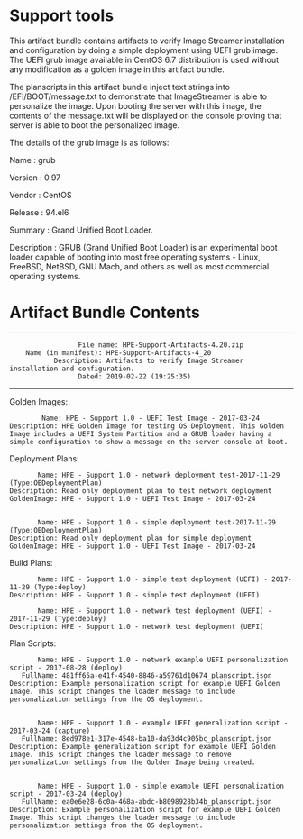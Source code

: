 # Support tools



This artifact bundle contains artifacts to verify Image Streamer installation and configuration by doing a simple deployment using UEFI grub image.
The UEFI grub image available in CentOS 6.7 distribution is used without any modification as a golden image in this artifact bundle. 



The planscripts in this artifact bundle inject text strings into /EFI/BOOT/message.txt to demonstrate that ImageStreamer is able to personalize the image. Upon booting the server with this image, the contents of the message.txt will be displayed on the console proving that server is able to boot the personalized image.

The details of the grub image is as follows:

Name : grub

Version : 0.97

Vendor : CentOS

Release : 94.el6

Summary : Grand Unified Boot Loader.

Description : GRUB (Grand Unified Boot Loader) is an experimental boot loader capable of booting into most free operating systems - Linux, FreeBSD, NetBSD, GNU Mach, and others as well as most commercial operating systems.

# Artifact Bundle Contents

--------------------------------------------------------------------------------

	                 File name: HPE-Support-Artifacts-4.20.zip
		Name (in manifest): HPE-Support-Artifacts-4_20
		       Description: Artifacts to verify Image Streamer installation and configuration. 
		             Dated: 2019-02-22 (19:25:35)

--------------------------------------------------------------------------------

Golden Images:

	        Name: HPE - Support 1.0 - UEFI Test Image - 2017-03-24
	Description: HPE Golden Image for testing OS Deployment. This Golden Image includes a UEFI System Partition and a GRUB loader having a simple configuration to show a message on the server console at boot. 



Deployment Plans:

	       Name: HPE - Support 1.0 - network deployment test-2017-11-29 (Type:OEDeploymentPlan)
	Description: Read only deployment plan to test network deployment
	GoldenImage: HPE - Support 1.0 - UEFI Test Image - 2017-03-24


	       Name: HPE - Support 1.0 - simple deployment test-2017-11-29 (Type:OEDeploymentPlan)
	Description: Read only deployment plan for simple deployment
	GoldenImage: HPE - Support 1.0 - UEFI Test Image - 2017-03-24



Build Plans:

	       Name: HPE - Support 1.0 - simple test deployment (UEFI) - 2017-11-29 (Type:deploy)
	Description: HPE - Support 1.0 - simple test deployment (UEFI)

	       Name: HPE - Support 1.0 - network test deployment (UEFI) - 2017-11-29 (Type:deploy)
	Description: HPE - Support 1.0 - network test deployment (UEFI) 

Plan Scripts:

	       Name: HPE - Support 1.0 - network example UEFI personalization script - 2017-08-28 (deploy)
	   FullName: 481ff65a-e41f-4540-8846-a59761d10674_planscript.json
	Description: Example personalization script for example UEFI Golden Image. This script changes the loader message to include personalization settings from the OS deployment.


	       Name: HPE - Support 1.0 - example UEFI generalization script - 2017-03-24 (capture)
	   FullName: 8ed978e1-317e-4548-ba10-da93d4c905bc_planscript.json
	Description: Example generalization script for example UEFI Golden Image. This script changes the loader message to remove personalization settings from the Golden Image being created.


	       Name: HPE - Support 1.0 - simple example UEFI personalization script - 2017-03-24 (deploy)
	   FullName: ea0e6e28-6c0a-468a-abdc-b8098928b34b_planscript.json
	Description: Example personalization script for example UEFI Golden Image. This script changes the loader message to include personalization settings from the OS deployment.

